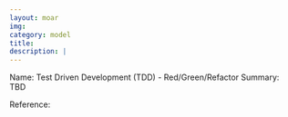 ```yaml
---
layout: moar
img:
category: model
title:
description: |
---
```

Name: Test Driven Development (TDD) - Red/Green/Refactor
Summary: TBD

Reference:
